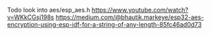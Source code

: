Todo look into aes/esp_aes.h
https://www.youtube.com/watch?v=WKkCGsj198s
https://medium.com/@bhautik.markeye/esp32-aes-encryption-using-esp-idf-for-a-string-of-any-length-85fc46ad0d73

